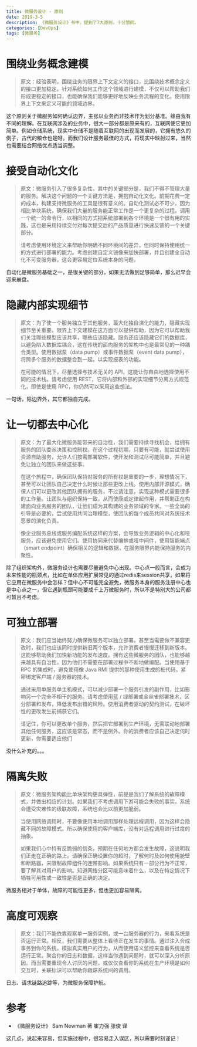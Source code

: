 ```yaml
---
title: 微服务设计 - 原则
date: 2019-3-5
description: 《微服务设计》书中，提到了7大原则，十分赞同。
categories: [DevOps]
tags: [微服务]
---
```


# 围绕业务概念建模
> 原文：经验表明，围绕业务的限界上下文定义的接口，比围绕技术概念定义的接口更加稳定。针对系统如何工作这个领域进行建模，不仅可以帮助我们形成更稳定的接口，也能确保我们能够更好地反映业务流程的变化。使用限界上下文来定义可能的领域边界。

这个原则关于微服务如何确认边界，主张以业务而非技术作为划分基准。缘由我有不同的理解。在互联网涉及的业务中，很大一部分都是原来有的，互联网使它更加简单。例如仓储系统，现实中仓储不是随着互联网的出现而发展的，它拥有悠久的例子，古代的粮仓也是呀。而我们设计服务最佳的方式，将现实中映射过来，当然也需要结合网络优点适当调整。

<!-- more -->

# 接受自动化文化
> 原文：微服务引入了很多复杂性，其中的关键部分是，我们不得不管理大量的服务。解决这个问题的一个关键方法是，拥抱自动化文化。前期花费一定的成本，构建支持微服务的工具是很有意义的。自动化测试必不可少，因为相比单块系统，确保我们大量的服务能正常工作是一个更复杂的过程。调用一个统一的命令行，以相同的方式把系统部署到各个环境是一个很有用的实践，这也是采用持续交付对每次提交后的产品质量进行快速反馈的一个关键部分。    
> 
> 请考虑使用环境定义来帮助你明确不同环境间的差异，但同时保持使用统一的方式进行部署的能力。考虑创建自定义镜像来加快部署，并且创建全自动化不可变服务器，这会更容易定位系统本身的问题。

自动化是微服务基础之一，是很关键的部分，如果无法做到足够简单，那么迟早会迎来崩盘。

# 隐藏内部实现细节
> 原文：为了使一个服务独立于其他服务，最大化独自演化的能力，隐藏实现细节至关重要。限界上下文建模在这方面可以提供帮助，因为它可以帮助我们关注哪些模型应该共享，哪些应该隐藏。服务还应该隐藏它们的数据库，以避免陷入数据库耦合，这在传统的面向服务的架构中也是最常见的一种耦合类型。使用数据泵（data pump）或事件数据泵（event data pump），将跨多个服务的数据整合到一起，以实现报表的功能。    
> 
> 在可能的情况下，尽量选择与技术无关的 API，这能让你自由地选择使用不同的技术栈。请考虑使用 REST，它将内部和外部的实现细节分离方式规范化，即使是使用 RPC，你仍然可以采用这些想法。

一句话，除边界外，其它都独自完成。

# 让一切都去中心化
> 原文：为了最大化微服务能带来的自治性，我们需要持续寻找机会，给拥有服务的团队委派决策和控制权。在这个过程初期，只要有可能，就尝试使用资源自助服务，允许人们按需部署软件，使开发和测试尽可能简单，并且避免让独立的团队来做这些事。
> 
> 在这个旅程中，确保团队保持对服务的所有权是重要的一步，理想情况下，甚至可以让团队自己决定什么时候让那些更改上线。使用内部开源模式，确保人们可以更改其他团队拥有的服务，不过请注意，实现这种模式需要很多的工作量。让团队与组织保持一致，从而使康威定律起作用，并帮助正在构建面向业务服务的团队，让他们成为其构建的业务领域的专家。一些全局的引导是必要的，尝试使用共同治理模型，使团队的每个成员共同对系统技术愿景的演化负责。
> 
> 像企业服务总线或服务编配系统这样的方案，会导致业务逻辑的中心化和哑服务，应该避免使用它们。使用协同来代替编排或哑中间件，使用智能端点（smart endpoint）确保相关的逻辑和数据，在服务限界内能保持服务的内聚性。

除了组织架构外，微服务设计也需要尽量避免中心出现。中心点一般而言，会成为未来性能的瓶颈点，比如在单体应用扩展常见的通过redis来session共享，如果将它应用在微服务中会怎样？但中心不可能完全避免，微服务本身的服务注册中心也是中心点之一，但它遇到瓶颈可能要成千上万微服务时，所以不是特别大的公司都可暂且不考虑。

# 可独立部署
> 原文：我们应当始终努力确保微服务可以独立部署。甚至当需要做不兼容更改时，我们也应该同时提供新旧两个版本，允许消费者慢慢迁移到新版本。这能够帮助我们加快新功能的发布速度。拥有这些微服务的团队，也能够越来越具有自治性，因为他们不需要在部署过程中不断地做编配。当使用基于 RPC 的集成时，避免使用像 Java RMI 提供的那种使用生成的桩代码，紧密绑定客户端 / 服务器的技术。
> 
> 通过采用单服务单主机模式，可以减少部署一个服务引发的副作用，比如影响另一个完全不相干的服务。请考虑使用蓝 / 绿部署或金丝雀部署技术，区分部署和发布，降低发布出错的风险。使用消费者驱动的契约测试，在破坏性的更改发生前捕获它们。
> 
> 请记住，你可以更改单个服务，然后把它部署到生产环境，无需联动地部署其他任何服务，这应该是常态，而不是例外。你的消费者应该自己决定何时更新，你需要适应他们

没什么补充的。。。

# 隔离失败
> 原文：微服务架构能比单块架构更具弹性，前提是我们了解系统的故障模式，并做出相应的计划。如果我们不考虑调用下游可能会失败的事实，系统会遭受灾难性的级联故障，系统也会比以前更加脆弱。
> 
> 当使用网络调用时，不要像使用本地调用那样处理远程调用，因为这样会隐藏不同的故障模式。所以确保使用的客户端库，没有对远程调用进行过度的抽象。
> 
> 如果我们心中持有反脆弱的信条，预期在任何地方都会发生故障，这说明我们正走在正确的路上。请确保正确设置你的超时，了解何时及如何使用舱壁和断路器，来限制故障组件的连带影响。如果系统只有一部分行为不正常，要了解其对用户的影响。知道网络分区可能意味着什么，以及在特定情况下牺牲可用性或一致性是否是正确的决定。

微服务相对于单体，故障的可能性更多，但也更加容易隔离。

# 高度可观察
> 原文：我们不能依靠观察单一服务实例，或一台服务器的行为，来看系统是否运行正常。相反，我们需要从整体上看待正在发生的事情。通过注入合成事务到你的系统，模拟真实用户的行为，从而使用语义监控来查看系统是否运行正常。聚合你的日志和数据，这样当你遇到问题时，就可以深入分析原因。而当需要重现令人讨厌的问题，或仅仅查看你的系统在生产环境是如何交互时，关联标识可以帮助你跟踪系统间的调用。

日志、请求链路追踪等，为微服务保障护航。

# 参考
- 《微服务设计》 Sam Newman 著 崔力强 张俊 译

这几点，说起来容易，但实施过程中，很容易走入误区，所以需要时刻谨记！
